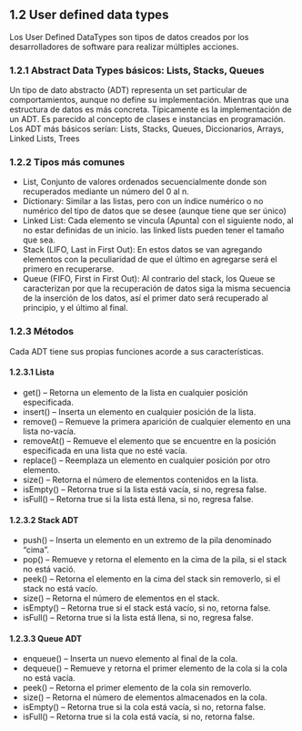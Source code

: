 ## 1.2 User defined data types

Los User Defined DataTypes son tipos de datos creados por los
desarrolladores de software para realizar múltiples acciones.

### 1.2.1 Abstract Data Types básicos: Lists, Stacks, Queues

Un tipo de dato abstracto (ADT) representa un set particular de
comportamientos, aunque no define su implementación. Mientras que una
estructura de datos es más concreta. Típicamente es la implementación de
un ADT. Es parecido al concepto de clases e instancias en programación.
Los ADT más básicos serían: Lists, Stacks, Queues, Diccionarios, Arrays,
Linked Lists, Trees

### 1.2.2 Tipos más comunes

-   List, Conjunto de valores ordenados secuencialmente donde son
    recuperados mediante un número del 0 al n.
-   Dictionary: Similar a las listas, pero con un índice numérico o no
    numérico del tipo de datos que se desee (aunque tiene que ser único)
-   Linked List: Cada elemento se vincula (Apunta) con el siguiente
    nodo, al no estar definidas de un inicio. las linked lists pueden
    tener el tamaño que sea.
-   Stack (LIFO, Last in First Out): En estos datos se van agregando
    elementos con la peculiaridad de que el último en agregarse será el
    primero en recuperarse.
-   Queue (FIFO, First in First Out): Al contrario del stack, los Queue
    se caracterizan por que la recuperación de datos siga la misma
    secuencia de la inserción de los datos, así el primer dato será
    recuperado al principio, y el último al final.

### 1.2.3 Métodos

Cada ADT tiene sus propias funciones acorde a sus características.

#### 1.2.3.1 Lista

-   get() – Retorna un elemento de la lista en cualquier posición
    especificada.
-   insert() – Inserta un elemento en cualquier posición de la lista.
-   remove() – Remueve la primera aparición de cualquier elemento en una
    lista no-vacía.
-   removeAt() – Remueve el elemento que se encuentre en la posición
    especificada en una lista que no esté vacía.
-   replace() – Reemplaza un elemento en cualquier posición por otro
    elemento.
-   size() – Retorna el número de elementos contenidos en la lista.
-   isEmpty() – Retorna true si la lista está vacía, si no, regresa
    false.
-   isFull() – Retorna true si la lista está llena, si no, regresa
    false.

#### 1.2.3.2 Stack ADT

-   push() – Inserta un elemento en un extremo de la pila denominado
    “cima”.
-   pop() – Remueve y retorna el elemento en la cima de la pila, si el
    stack no está vació.
-   peek() – Retorna el elemento en la cima del stack sin removerlo, si
    el stack no está vacío.
-   size() – Retorna el número de elementos en el stack.
-   isEmpty() – Retorna true si el stack está vacío, si no, retorna
    false.
-   isFull() – Retorna true si la lista está llena, si no, regresa
    false.

#### 1.2.3.3 Queue ADT

-   enqueue() – Inserta un nuevo elemento al final de la cola.
-   dequeue() – Remueve y retorna el primer elemento de la cola si la
    cola no está vacía.
-   peek() – Retorna el primer elemento de la cola sin removerlo.
-   size() – Retorna el número de elementos almacenados en la cola.
-   isEmpty() – Retorna true si la cola está vacía, si no, retorna
    false.
-   isFull() – Retorna true si la cola está vacía, si no, retorna false.


